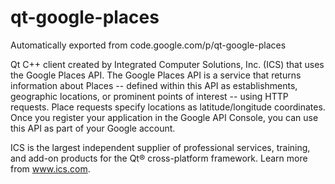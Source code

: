# qt-google-places
Automatically exported from code.google.com/p/qt-google-places

Qt C++ client created by Integrated Computer Solutions, Inc. (ICS) that uses the Google Places API. The Google Places API is a service that returns information about Places -- defined within this API as establishments, geographic locations, or prominent points of interest -- using HTTP requests. Place requests specify locations as latitude/longitude coordinates. Once you register your application in the Google API Console, you can use this API as part of your Google account.

ICS is the largest independent supplier of professional services, training, and add-on products for the Qt® cross-platform framework. Learn more from www.ics.com. 
